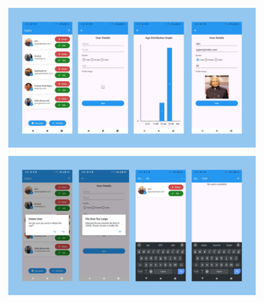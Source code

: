 



![image alt](https://github.com/sojan-ts/android-sqlite-userinsight-kotlin/blob/bf469274d5ee927f404e9e1f3ebff3674ea72ded/ss1.png)

![image alt](https://github.com/sojan-ts/android-sqlite-userinsight-kotlin/blob/c1decebaa410e098955ecb1e94e4f0fdebb48a07/ss2.png)
